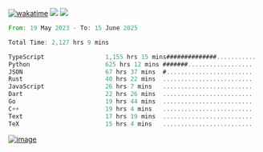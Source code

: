 [![wakatime](https://wakatime.com/badge/user/00eead22-fb14-4dd0-ab8a-3625cafbd50d.svg)](https://wakatime.com/@00eead22-fb14-4dd0-ab8a-3625cafbd50d)
![](https://komarev.com/ghpvc/?username=flatypus)
![](https://pixel.flatypus.me/flatypus?type=tracker)
<!--START_SECTION:waka-->

```rust
From: 19 May 2023 - To: 15 June 2025

Total Time: 2,127 hrs 9 mins

TypeScript                 1,155 hrs 15 mins##############...........   54.00 %
Python                     625 hrs 12 mins #######..................   29.23 %
JSON                       67 hrs 37 mins  #........................   03.16 %
Rust                       40 hrs 22 mins  .........................   01.89 %
JavaScript                 26 hrs 7 mins   .........................   01.22 %
Dart                       22 hrs 26 mins  .........................   01.05 %
Go                         19 hrs 44 mins  .........................   00.92 %
C++                        19 hrs 4 mins   .........................   00.89 %
Text                       17 hrs 19 mins  .........................   00.81 %
TeX                        15 hrs 4 mins   .........................   00.70 %
```

<!--END_SECTION:waka-->
[<img alt="image" src="https://github.com/flatypus/flatypus/assets/68029599/0a302dc1-501c-43a0-ae8d-37ec4817f3bd">](https://flatypus.me)

